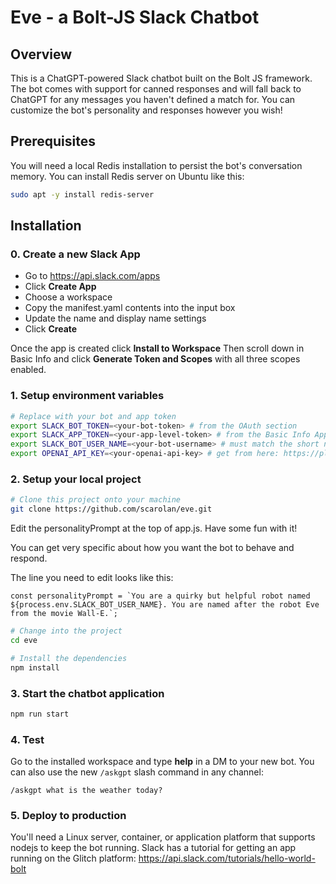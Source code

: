 # Eve - a Bolt-JS Slack Chatbot

## Overview
This is a ChatGPT-powered Slack chatbot built on the Bolt JS framework. The bot comes with support for canned responses and will fall back to ChatGPT for any messages you haven't defined a match for. You can customize the bot's personality and responses however you wish!

## Prerequisites
You will need a local Redis installation to persist the bot's conversation memory. You can install Redis server on Ubuntu like this:

```zsh
sudo apt -y install redis-server
```

## Installation

### 0. Create a new Slack App

- Go to https://api.slack.com/apps
- Click **Create App**
- Choose a workspace
- Copy the manifest.yaml contents into the input box
- Update the name and display name settings
- Click **Create**

Once the app is created click **Install to Workspace** 
Then scroll down in Basic Info and click **Generate Token and Scopes** with all three scopes enabled.

### 1. Setup environment variables

```zsh
# Replace with your bot and app token
export SLACK_BOT_TOKEN=<your-bot-token> # from the OAuth section
export SLACK_APP_TOKEN=<your-app-level-token> # from the Basic Info App Token Section
export SLACK_BOT_USER_NAME=<your-bot-username> # must match the short name of your bot user
export OPENAI_API_KEY=<your-openai-api-key> # get from here: https://platform.openai.com/account/api-keys
```

### 2. Setup your local project

```zsh
# Clone this project onto your machine
git clone https://github.com/scarolan/eve.git
```

Edit the personalityPrompt at the top of app.js. Have some fun with it! 

You can get very specific about how you want the bot to behave and respond. 

The line you need to edit looks like this: 
```
const personalityPrompt = `You are a quirky but helpful robot named ${process.env.SLACK_BOT_USER_NAME}. You are named after the robot Eve from the movie Wall-E.`;
```

```zsh
# Change into the project
cd eve

# Install the dependencies
npm install
```

### 3. Start the chatbot application
```zsh
npm run start
```

### 4. Test
Go to the installed workspace and type **help** in a DM to your new bot.
You can also use the new `/askgpt` slash command in any channel:

```text
/askgpt what is the weather today?
```

### 5. Deploy to production
You'll need a Linux server, container, or application platform that supports nodejs to keep the bot running. Slack has a tutorial for getting an app running on the Glitch platform: https://api.slack.com/tutorials/hello-world-bolt